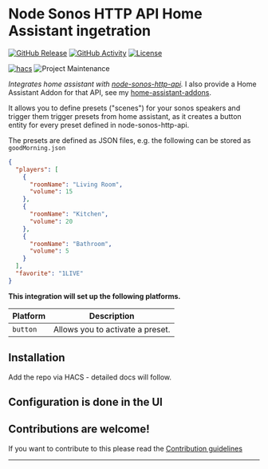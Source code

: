 # Node Sonos HTTP API Home Assistant ingetration

[![GitHub Release][releases-shield]][releases]
[![GitHub Activity][commits-shield]][commits]
[![License][license-shield]](LICENSE)

[![hacs][hacsbadge]][hacs]
![Project Maintenance][maintenance-shield]

_Integrates home assistant with [node-sonos-http-api](https://github.com/jishi/node-sonos-http-api)._
I also provide a Home Assistant Addon for that API, see my [home-assistant-addons](https://github.com/hco/home-assistant-addons).

It allows you to define presets ("scenes") for your sonos speakers and trigger them trigger presets from home assistant, as it creates a button entity for every preset defined in node-sonos-http-api.

The presets are defined as JSON files, e.g. the following can be stored as `goodMorning.json`

```json
{
  "players": [
    {
      "roomName": "Living Room",
      "volume": 15
    },
    {
      "roomName": "Kitchen",
      "volume": 20
    },
    {
      "roomName": "Bathroom",
      "volume": 5
    }
  ],
  "favorite": "1LIVE"
}
```

**This integration will set up the following platforms.**

| Platform | Description                      |
| -------- | -------------------------------- |
| `button` | Allows you to activate a preset. |

## Installation

Add the repo via HACS - detailed docs will follow.

<!-- 1. Using the tool of choice open the directory (folder) for your HA configuration (where you find `configuration.yaml`).
1. If you do not have a `custom_components` directory (folder) there, you need to create it.
1. In the `custom_components` directory (folder) create a new folder called `node_sonos_http_api`.
1. Download _all_ the files from the `custom_components/node_sonos_http_api/` directory (folder) in this repository.
1. Place the files you downloaded in the new directory (folder) you created.
1. Restart Home Assistant
1. In the HA UI go to "Configuration" -> "Integrations" click "+" and search for "Integration blueprint" -->

## Configuration is done in the UI

<!---->

## Contributions are welcome!

If you want to contribute to this please read the [Contribution guidelines](CONTRIBUTING.md)

---

[commits-shield]: https://img.shields.io/github/commit-activity/y/hco/ha-node-sonos-http-api.svg?style=for-the-badge
[commits]: https://github.com/hco/ha-node-sonos-http-api/commits/main
[hacs]: https://github.com/hacs/integration
[hacsbadge]: https://img.shields.io/badge/HACS-Custom-orange.svg?style=for-the-badge
[license-shield]: https://img.shields.io/github/license/hco/ha-node-sonos-http-api.svg?style=for-the-badge
[maintenance-shield]: https://img.shields.io/badge/maintainer-Hans--Christian%20Otto-blue.svg?style=for-the-badge
[releases-shield]: https://img.shields.io/github/release/hco/ha-node-sonos-http-api.svg?style=for-the-badge
[releases]: https://github.com/hco/ha-node-sonos-http-api/releases
